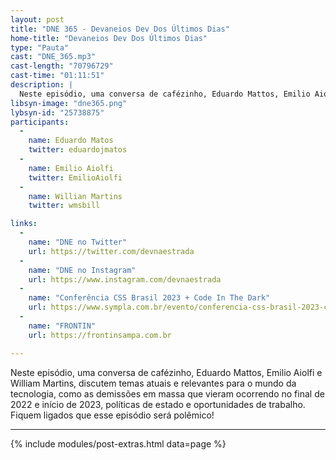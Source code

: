 ```yaml
---
layout: post
title: "DNE 365 - Devaneios Dev Dos Últimos Dias"
home-title: "Devaneios Dev Dos Últimos Dias"
type: "Pauta"
cast: "DNE_365.mp3"
cast-length: "70796729"
cast-time: "01:11:51"
description: |
  Neste episódio, uma conversa de cafézinho, Eduardo Mattos, Emilio Aiolfi e William Martins, discutem temas atuais e relevantes para o mundo da tecnologia, como as demissões em massa que vieram ocorrendo no final de 2022 e início de 2023, políticas de estado e oportunidades de trabalho. Fiquem ligados que esse episódio será polêmico!
libsyn-image: "dne365.png"
lybsyn-id: "25738875"
participants:
  -
    name: Eduardo Matos
    twitter: eduardojmatos
  -
    name: Emilio Aiolfi
    twitter: EmilioAiolfi
  -
    name: Willian Martins
    twitter: wmsbill

links:
  -
    name: "DNE no Twitter"
    url: https://twitter.com/devnaestrada
  -
    name: "DNE no Instagram"
    url: https://www.instagram.com/devnaestrada
  -
    name: "Conferência CSS Brasil 2023 + Code In The Dark"
    url: https://www.sympla.com.br/evento/conferencia-css-brasil-2023-code-in-the-dark/1759146
  -
    name: "FRONTIN"
    url: https://frontinsampa.com.br

---
```


Neste episódio, uma conversa de cafézinho, Eduardo Mattos, Emilio Aiolfi e William Martins, discutem temas atuais e relevantes para o mundo da tecnologia, como as demissões em massa que vieram ocorrendo no final de 2022 e início de 2023, políticas de estado e oportunidades de trabalho. Fiquem ligados que esse episódio será polêmico!

---

{% include modules/post-extras.html data=page %}
